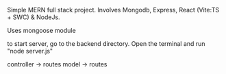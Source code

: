 Simple MERN full stack project. Involves Mongodb, Express, React (Vite:TS + SWC) & NodeJs.

Uses mongoose module

to start server, go to the backend directory. Open the terminal and run "node server.js"

controller -> routes
model -> routes

